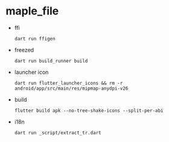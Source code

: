 # maple_file

- ffi
  ```
  dart run ffigen
  ```

- freezed
  ```
  dart run build_runner build
  ```

- launcher icon
  ```
  dart run flutter_launcher_icons && rm -r android/app/src/main/res/mipmap-anydpi-v26
  ```

- build
  ```
  flutter build apk --no-tree-shake-icons --split-per-abi
  ```
  
- i18n
  ```
  dart run _script/extract_tr.dart 
  ```